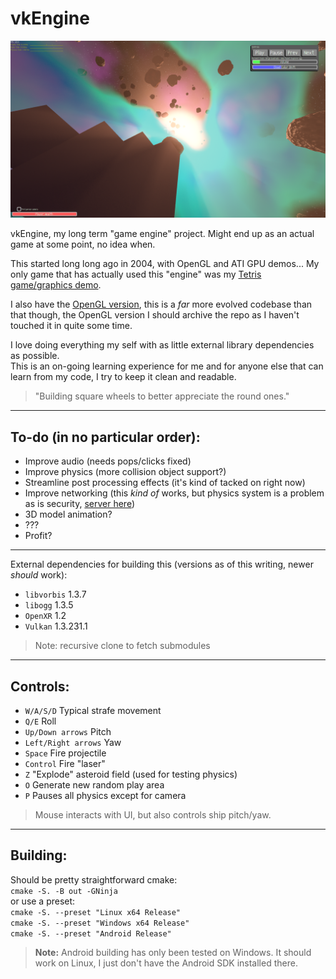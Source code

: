 # vkEngine
![vkEngine screen shot](https://github.com/seishuku/vkEngine/blob/master/screen%20shot.png)

vkEngine, my long term "game engine" project.
Might end up as an actual game at some point, no idea when.

This started long long ago in 2004, with OpenGL and ATI GPU demos... My only game that has actually used this "engine" was my [Tetris game/graphics demo](https://github.com/seishuku/Tetris).

I also have the [OpenGL version](https://github.com/seishuku/Engine), this is a *far* more evolved codebase than that though, the OpenGL version I should archive the repo as I haven't touched it in quite some time.

I love doing everything my self with as little external library dependencies as possible.<br>
This is an on-going learning experience for me and for anyone else that can learn from my code, I try to keep it clean and readable.<br>
> "Building square wheels to better appreciate the round ones."

---

## To-do (in no particular order):
- Improve audio (needs pops/clicks fixed)
- Improve physics (more collision object support?)
- Streamline post processing effects (it's kind of tacked on right now)
- Improve networking (this *kind of* works, but physics system is a problem as is security, [server here](https://github.com/seishuku/vkEngineServer))
- 3D model animation?
- ???
- Profit?

---

External dependencies for building this (versions as of this writing, newer *should* work):
 - `libvorbis` 1.3.7
 - `libogg` 1.3.5
 - `OpenXR` 1.2
 - `Vulkan` 1.3.231.1

> Note: recursive clone to fetch submodules

---

## Controls:
- `W/A/S/D` Typical strafe movement
- `Q/E` Roll
- `Up/Down arrows` Pitch
- `Left/Right arrows` Yaw
- `Space` Fire projectile
- `Control` Fire "laser"
- `Z` "Explode" asteroid field (used for testing physics)
- `O` Generate new random play area
- `P` Pauses all physics except for camera

> Mouse interacts with UI, but also controls ship pitch/yaw.

---

## Building:
Should be pretty straightforward cmake:<br>
```cmake -S. -B out -GNinja```<br>
or use a preset:<br>
```cmake -S. --preset "Linux x64 Release"```<br>
```cmake -S. --preset "Windows x64 Release"```<br>
```cmake -S. --preset "Android Release"```

> <b>Note:</b> Android building has only been tested on Windows. It should work on Linux, I just don't have the Android SDK installed there.